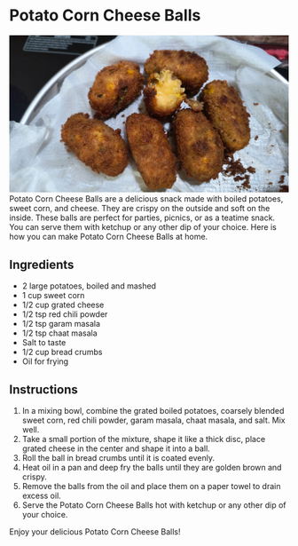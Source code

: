 # Potato Corn Cheese Balls
![](snaps/PotatoCornCheeseBalls.jpeg)
Potato Corn Cheese Balls are a delicious snack made with boiled potatoes, sweet corn, and cheese. They are crispy on the outside and soft on the inside. These balls are perfect for parties, picnics, or as a teatime snack. You can serve them with ketchup or any other dip of your choice. Here is how you can make Potato Corn Cheese Balls at home.

## Ingredients
- 2 large potatoes, boiled and mashed
- 1 cup sweet corn
- 1/2 cup grated cheese
- 1/2 tsp red chili powder
- 1/2 tsp garam masala
- 1/2 tsp chaat masala
- Salt to taste
- 1/2 cup bread crumbs
- Oil for frying

## Instructions
1. In a mixing bowl, combine the grated boiled potatoes, coarsely blended sweet corn, red chili powder, garam masala, chaat masala, and salt. Mix well.
2. Take a small portion of the mixture, shape it like a thick disc, place grated cheese in the center and shape it into a ball.
3. Roll the ball in bread crumbs until it is coated evenly.
4. Heat oil in a pan and deep fry the balls until they are golden brown and crispy.
5. Remove the balls from the oil and place them on a paper towel to drain excess oil.
6. Serve the Potato Corn Cheese Balls hot with ketchup or any other dip of your choice.

Enjoy your delicious Potato Corn Cheese Balls!

